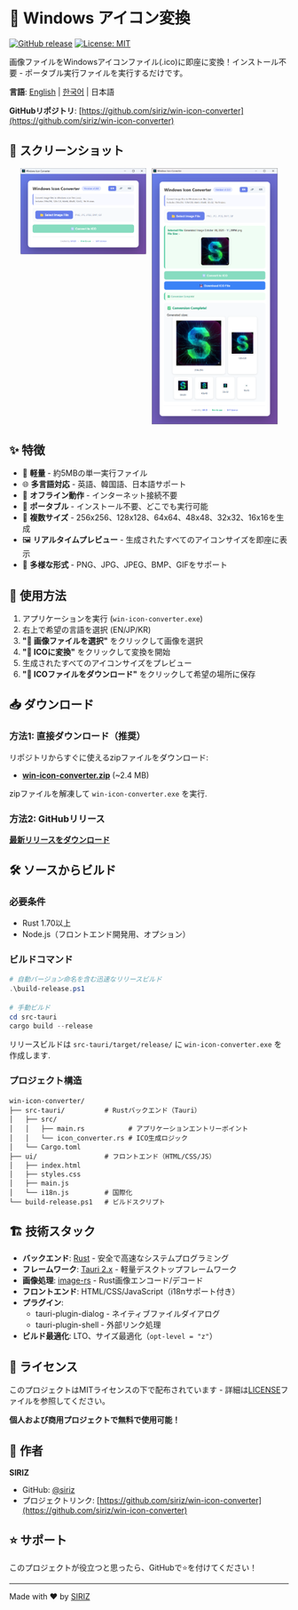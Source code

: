 # 🎨 Windows アイコン変換

[![GitHub release](https://img.shields.io/github/v/release/siriz/win-icon-converter)](https://github.com/siriz/win-icon-converter/releases)
[![License: MIT](https://img.shields.io/badge/License-MIT-yellow.svg)](https://opensource.org/licenses/MIT)

画像ファイルをWindowsアイコンファイル(.ico)に即座に変換！インストール不要 - ポータブル実行ファイルを実行するだけです。

**言語**: [English](README.md) | [한국어](README.ko.md) | 日本語

**GitHubリポジトリ**: [https://github.com/siriz/win-icon-converter](https://github.com/siriz/win-icon-converter)

## 📸 スクリーンショット

<p align="center" style="display: flex; align-items: flex-start; justify-content: center; gap: 10px;">
  <img src="screenshots/start_page.png" alt="スタートページ" width="45%">
  <img src="screenshots/coverted_page.png" alt="変換完了ページ" width="45%">
</p>

## ✨ 特徴

- 🚀 **軽量** - 約5MBの単一実行ファイル
- 🌐 **多言語対応** - 英語、韓国語、日本語サポート
- 📴 **オフライン動作** - インターネット接続不要
- 💼 **ポータブル** - インストール不要、どこでも実行可能
- 📏 **複数サイズ** - 256x256、128x128、64x64、48x48、32x32、16x16を生成
- 🖼️ **リアルタイムプレビュー** - 生成されたすべてのアイコンサイズを即座に表示
- 🎨 **多様な形式** - PNG、JPG、JPEG、BMP、GIFをサポート

## 📖 使用方法

1. アプリケーションを実行 (`win-icon-converter.exe`)
2. 右上で希望の言語を選択 (EN/JP/KR)
3. **"📁 画像ファイルを選択"** をクリックして画像を選択
4. **"🔄 ICOに変換"** をクリックして変換を開始
5. 生成されたすべてのアイコンサイズをプレビュー
6. **"💾 ICOファイルをダウンロード"** をクリックして希望の場所に保存

## 📥 ダウンロード

### 方法1: 直接ダウンロード（推奨）
リポジトリからすぐに使えるzipファイルをダウンロード:
- **[win-icon-converter.zip](win-icon-converter.zip)** (~2.4 MB)

zipファイルを解凍して `win-icon-converter.exe` を実行.

### 方法2: GitHubリリース
[**最新リリースをダウンロード**](https://github.com/siriz/win-icon-converter/releases/latest)

## 🛠️ ソースからビルド

### 必要条件
- Rust 1.70以上
- Node.js（フロントエンド開発用、オプション）

### ビルドコマンド

```powershell
# 自動バージョン命名を含む迅速なリリースビルド
.\build-release.ps1

# 手動ビルド
cd src-tauri
cargo build --release
```

リリースビルドは `src-tauri/target/release/` に `win-icon-converter.exe` を作成します.

### プロジェクト構造
```
win-icon-converter/
├── src-tauri/          # Rustバックエンド（Tauri）
│   ├── src/
│   │   ├── main.rs           # アプリケーションエントリーポイント
│   │   └── icon_converter.rs # ICO生成ロジック
│   └── Cargo.toml
├── ui/                 # フロントエンド（HTML/CSS/JS）
│   ├── index.html
│   ├── styles.css
│   ├── main.js
│   └── i18n.js         # 国際化
└── build-release.ps1   # ビルドスクリプト
```

## 🏗️ 技術スタック

- **バックエンド**: [Rust](https://www.rust-lang.org/) - 安全で高速なシステムプログラミング
- **フレームワーク**: [Tauri 2.x](https://tauri.app/) - 軽量デスクトップフレームワーク
- **画像処理**: [image-rs](https://github.com/image-rs/image) - Rust画像エンコード/デコード
- **フロントエンド**: HTML/CSS/JavaScript（i18nサポート付き）
- **プラグイン**: 
  - tauri-plugin-dialog - ネイティブファイルダイアログ
  - tauri-plugin-shell - 外部リンク処理
- **ビルド最適化**: LTO、サイズ最適化（`opt-level = "z"`）

## 📄 ライセンス

このプロジェクトはMITライセンスの下で配布されています - 詳細は[LICENSE](LICENSE)ファイルを参照してください。

**個人および商用プロジェクトで無料で使用可能！**

## 👤 作者

**SIRIZ**

- GitHub: [@siriz](https://github.com/siriz)
- プロジェクトリンク: [https://github.com/siriz/win-icon-converter](https://github.com/siriz/win-icon-converter)

## ⭐ サポート

このプロジェクトが役立つと思ったら、GitHubで⭐を付けてください！

---

Made with ❤️ by [SIRIZ](https://github.com/siriz)
